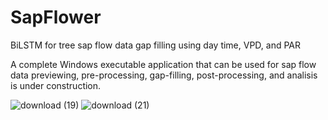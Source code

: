 # SapFlower
BiLSTM for tree sap flow data gap filling using day time, VPD, and PAR

A complete Windows executable application that can be used for sap flow data previewing, pre-processing, gap-filling, post-processing, and analisis is under construction.

![download (19)](https://github.com/JiaxinWang123/SapFlower/assets/98176596/262d55a4-8cdb-41bd-9826-f547322f3af1)
![download (21)](https://github.com/JiaxinWang123/SapFlower/assets/98176596/9dadac84-9de8-4237-a286-0fb863d16f91)
